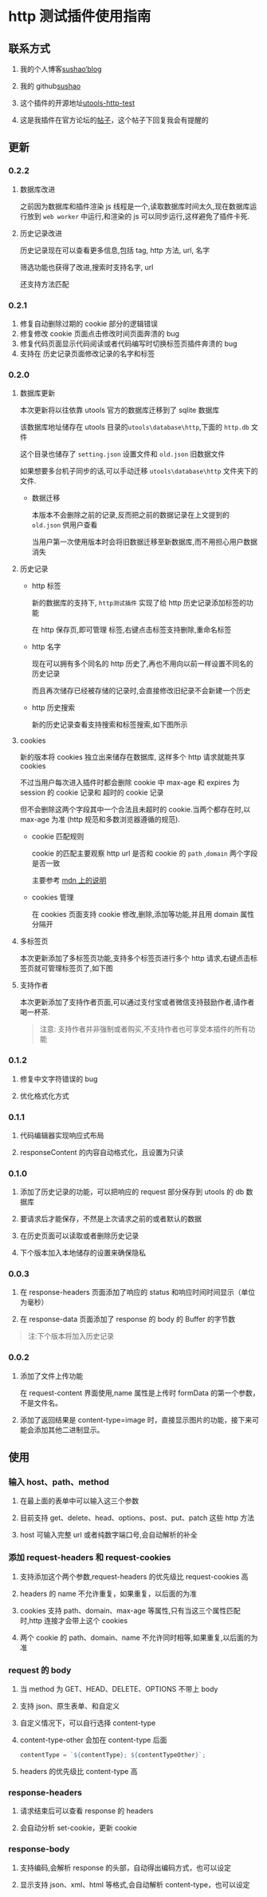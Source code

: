 # http 测试插件使用指南

## 联系方式

1. 我的个人博客[sushao‘blog](https://www.sushao.top)

2. 我的 github[sushao](https://github.com/suxiaoshao)

3. 这个插件的开源地址[utools-http-test](https://github.com/suxiaoshao/utools/tree/main/packages/http)

4. 这是我插件在官方论坛的[帖子](https://yuanliao.info/d/1843)，这个帖子下回复我会有提醒的

## 更新

### 0.2.2

1. 数据库改进

   之前因为数据库和插件渲染 js 线程是一个,读取数据库时间太久,现在数据库运行放到 `web worker` 中运行,和渲染的 js 可以同步运行,这样避免了插件卡死.

2. 历史记录改进

   历史记录现在可以查看更多信息,包括 tag, http 方法, url, 名字

   筛选功能也获得了改进,搜索时支持名字, url

   还支持方法匹配

### 0.2.1

1. 修复自动删除过期的 cookie 部分的逻辑错误
2. 修复修改 cookie 页面点击修改时间页面奔溃的 bug
3. 修复代码页面显示代码阅读或者代码编写时切换标签页插件奔溃的 bug
4. 支持在 历史记录页面修改记录的名字和标签

### 0.2.0

1. 数据库更新

   本次更新将以往依靠 utools 官方的数据库迁移到了 sqlite 数据库

   该数据库地址储存在 utools 目录的`utools\database\http`,下面的 `http.db` 文件

   这个目录也储存了 `setting.json` 设置文件和 `old.json` 旧数据文件

   如果想要多台机子同步的话,可以手动迁移 `utools\database\http` 文件夹下的文件.

   - 数据迁移

     本版本不会删除之前的记录,反而把之前的数据记录在上文提到的 `old.json` 供用户查看

     当用户第一次使用版本时会将旧数据迁移至新数据库,而不用担心用户数据消失

2. 历史记录

   - http 标签

     新的数据库的支持下, `http测试插件` 实现了给 http 历史记录添加标签的功能

     在 http 保存页,即可管理 标签,右键点击标签支持删除,重命名标签

   - http 名字

     现在可以拥有多个同名的 http 历史了,再也不用向以前一样设置不同名的历史记录

     而且再次储存已经被存储的记录时,会直接修改旧纪录不会新建一个历史

   - http 历史搜索

     新的历史记录查看支持搜索和标签搜索,如下图所示

3. cookies

   新的版本将 cookies 独立出来储存在数据库, 这样多个 http 请求就能共享 cookies

   不过当用户每次进入插件时都会删除 cookie 中 max-age 和 expires 为 session 的 cookie 记录和 超时的 cookie 记录

   但不会删除这两个字段其中一个合法且未超时的 cookie.当两个都存在时,以 max-age 为准 (http 规范和多数浏览器遵循的规范).

   - cookie 匹配规则

     cookie 的匹配主要观察 http url 是否和 cookie 的 `path` ,`domain` 两个字段是否一致

     主要参考 [mdn 上的说明](https://developer.mozilla.org/zh-CN/docs/Web/HTTP/Headers/Set-Cookie)

   - cookies 管理

     在 cookies 页面支持 cookie 修改,删除,添加等功能,并且用 domain 属性分隔开

4. 多标签页

   本次更新添加了多标签页功能,支持多个标签页进行多个 http 请求,右键点击标签页就可管理标签页了,如下图

5. 支持作者

   本次更新添加了支持作者页面,可以通过支付宝或者微信支持鼓励作者,请作者喝一杯茶.

   > 注意: 支持作者并非强制或者购买,不支持作者也可享受本插件的所有功能

### 0.1.2

1. 修复中文字符错误的 bug

2. 优化格式化方式

### 0.1.1

1. 代码编辑器实现响应式布局

2. responseContent 的内容自动格式化，且设置为只读

### 0.1.0

1. 添加了历史记录的功能，可以把响应的 request 部分保存到 utools 的 db 数据库

2. 要请求后才能保存，不然是上次请求之前的或者默认的数据

3. 在历史页面可以读取或者删除历史记录

4. 下个版本加入本地储存的设置来确保隐私

### 0.0.3

1. 在 response-headers 页面添加了响应的 status 和响应时间时间显示（单位为毫秒）

2. 在 response-data 页面添加了 response 的 body 的 Buffer 的字节数

> 注:下个版本将加入历史记录

### 0.0.2

1. 添加了文件上传功能

   在 request-content 界面使用,name 属性是上传时 formData 的第一个参数，
   不是文件名。

2. 添加了返回结果是 content-type=image 时，直接显示图片的功能，接下来可能会添加其他二进制显示。

## 使用

### 输入 host、path、method

1. 在最上面的表单中可以输入这三个参数

2. 目前支持 get、delete、head、options、post、put、patch 这些 http 方法

3. host 可输入完整 url 或者纯数字端口号,会自动解析的补全

### 添加 request-headers 和 request-cookies

1. 支持添加这个两个参数,request-headers 的优先级比 request-cookies 高

2. headers 的 name 不允许重复，如果重复，以后面的为准

3. cookies 支持 path、domain、max-age 等属性,只有当这三个属性匹配时,http 连接才会带上这个 cookies

4. 两个 cookie 的 path、domain、name 不允许同时相等,如果重复,以后面的为准

### request 的 body

1. 当 method 为 GET、HEAD、DELETE、OPTIONS 不带上 body

2. 支持 json、原生表单、和自定义

3. 自定义情况下，可以自行选择 content-type

4. content-type-other 会加在 content-type 后面

   ```javascript
   contentType = `${contentType}; ${contentTypeOther}`;
   ```

5. headers 的优先级比 content-type 高

### response-headers

1. 请求结束后可以查看 response 的 headers

2. 会自动分析 set-cookie，更新 cookie

### response-body

1. 支持编码,会解析 response 的头部，自动得出编码方式，也可以设定

2. 显示支持 json、xml、html 等格式,会自动解析 content-type，也可以设定
